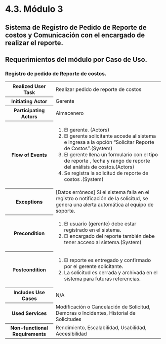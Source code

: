 # 4.3. Módulo 3

## Sistema de Registro de Pedido de Reporte de costos y Comunicación con el encargado de realizar el reporte.

## Requerimientos del módulo por Caso de Uso.

### Registro de pedido de Reporte de costos.

<table>
  <tr>
    <th>Realized User Task</th>
    <td>Realizar pedido de reporte de costos</td>
  </tr>
  <tr>
    <th>Initiating Actor</th>
    <td>Gerente</td>
  </tr>
  <tr>
    <th>Participating Actors</th>
    <td>Almacenero</td>
  </tr>
  <tr>
    <th>Flow of Events</th>
    <td>
      <ol>
        <li>El gerente. (Actors)</li>
        <li>El gerente solicitante accede al sistema e ingresa a la opción “Solicitar Reporte de Costos”.(System)</li>
        <li>El gerente llena un formulario con el tipo de reporte , fecha y rango de reporte del análisis de costos.(Actors)</li>
        <li>Se registra la solicitud de reporte de costos .(System)</li>
      </ol>
    </td>
  </tr>
  <tr>
    <th>Exceptions</th>
    <td>[Datos erróneos] Si el sistema falla en el registro o notificación de la solicitud, se genera una alerta automática al equipo de soporte.</td>
  </tr>
  <tr>
    <th>Precondition</th>
    <td>
      <ol>
        <li>El usuario (gerente) debe estar registrado en el sistema. </li>
        <li>El encargado del reporte también debe tener acceso al sistema.(System)</li>
      </ol>
    </td>
  </tr>
  </tr>
  <tr>
    <th>Postcondition</th>
   <td>
      <ol>
        <li>El reporte es entregado y confirmado por el gerente solicitante.</li>
        <li>La solicitud es cerrada y archivada en el sistema para futuras referencias.</li>
      </ol>
    </td>
  </tr>
  </tr>
  <tr>
    <th>Includes Use Cases</th>
    <td>N/A</td>
  </tr>
  <tr>
    <th>Used Services</th>
    <td>Modificación o Cancelación de Solicitud, Demoras o Incidentes, Historial de Solicitudes</td>
  </tr>
  <tr>
    <th>Non-functional Requirements</th>
    <td>Rendimiento, Escalabilidad, Usabilidad, Accesibilidad</td>
  </tr>
</table>

<br>
